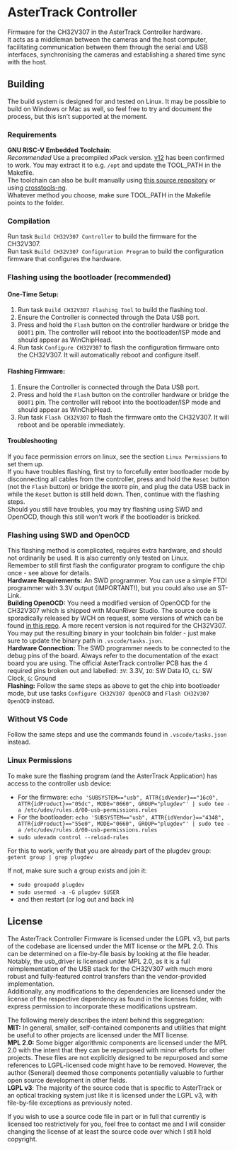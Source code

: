 # AsterTrack Controller

Firmware for the CH32V307 in the AsterTrack Controller hardware. <br>
It acts as a middleman between the cameras and the host computer, facilitating communication between them through the serial and USB interfaces, synchronising the cameras and establishing a shared time sync with the host.

## Building

The build system is designed for and tested on Linux.
It may be possible to build on Windows or Mac as well, so feel free to try and document the process, but this isn't supported at the moment.

### Requirements
**GNU RISC-V Embedded Toolchain**: <br>
*Recommended* Use a precompiled xPack version. <a href="https://github.com/xpack-dev-tools/riscv-none-elf-gcc-xpack/releases/tag/v12.4.0-1">v12</a> has been confirmed to work. You may extract it to e.g. `/opt` and update the TOOL_PATH in the Makefile. <br>
The toolchain can also be built manually using <a href="https://github.com/riscv-collab/riscv-gnu-toolchain">this source repository</a> or using <a href="https://crosstool-ng.github.io/">crosstools-ng</a>. <br>
Whatever method you choose, make sure TOOL_PATH in the Makefile points to the folder. <br>

### Compilation
Run task `Build CH32V307 Controller` to build the firmware for the CH32V307. <br>
Run task `Build CH32V307 Configuration Program` to build the configuration firmware that configures the hardware. <br>

### Flashing using the bootloader (recommended)

#### One-Time Setup:
1. Run task `Build CH32V307 Flashing Tool` to build the flashing tool. <br>
2. Ensure the Controller is connected through the Data USB port. <br>
3. Press and hold the `Flash` button on the controller hardware or bridge the `BOOT1` pin. The controller will reboot into the bootloader/ISP mode and should appear as WinChipHead. <br>
4. Run task `Configure CH32V307` to flash the configuration firmware onto the CH32V307. It will automatically reboot and configure itself. <br>

#### Flashing Firmware:
1. Ensure the Controller is connected through the Data USB port. <br>
2. Press and hold the `Flash` button on the controller hardware or bridge the `BOOT1` pin. The controller will reboot into the bootloader/ISP mode and should appear as WinChipHead. <br>
3. Run task `Flash CH32V307` to flash the firmware onto the CH32V307. It will reboot and be operable immediately. <br>

#### Troubleshooting
If you face permission errors on linux, see the section `Linux Permissions` to set them up. <br>
If you have troubles flashing, first try to forcefully enter bootloader mode by disconnecting all cables from the controller, press and hold the `Reset` button (not the `Flash` button) or bridge the `BOOT0` pin, and plug the data USB back in while the `Reset` button is still held down. Then, continue with the flashing steps. <br>
Should you still have troubles, you may try flashing using SWD and OpenOCD, though this still won't work if the bootloader is bricked. <br>

### Flashing using SWD and OpenOCD
This flashing method is complicated, requires extra hardware, and should not ordinarily be used. It is also currently only tested on Linux. <br>
Remember to still first flash the configurator program to configure the chip once - see above for details. <br>
**Hardware Requirements:** An SWD programmer. You can use a simple FTDI programmer with 3.3V output (IMPORTANT!), but you could also use an ST-Link. <br>
**Building OpenOCD:** You need a modified version of OpenOCD for the CH32V307 which is shipped with MounRiver Studio. The source code is sporadically released by WCH on request, some versions of which can be found <a href="https://github.com/Seneral/riscv-openocd-wch">in this repo</a>. A more recent version is not required for the CH32V307. You may put the resulting binary in your toolchain bin folder - just make sure to update the binary path in `.vscode/tasks.json`.<br>
**Hardware Connection:** The SWD programmer needs to be connected to the debug pins of the board. Always refer to the documentation of the exact board you are using. The official AsterTrack controller PCB has the 4 required pins broken out and labelled: `3V`: 3.3V, `IO`: SW Data IO, `CL`: SW Clock, `G`: Ground <br>
**Flashing:** Follow the same steps as above to get the chip into bootloader mode, but use tasks `Configure CH32V307 OpenOCD` and `Flash CH32V307 OpenOCD` instead.

### Without VS Code
Follow the same steps and use the commands found in `.vscode/tasks.json` instead.

### Linux Permissions
To make sure the flashing program (and the AsterTrack Application) has access to the controller usb device:
- For the firmware: `echo 'SUBSYSTEM=="usb", ATTR{idVendor}=="16c0", ATTR{idProduct}=="05dc", MODE="0660", GROUP="plugdev"' | sudo tee -a /etc/udev/rules.d/00-usb-permissions.rules`
- For the bootloader: `echo 'SUBSYSTEM=="usb", ATTR{idVendor}=="4348", ATTR{idProduct}=="55e0", MODE="0660", GROUP="plugdev"' | sudo tee -a /etc/udev/rules.d/00-usb-permissions.rules`
- `sudo udevadm control --reload-rules`

For this to work, verify that you are already part of the plugdev group:
`getent group | grep plugdev`

If not, make sure such a group exists and join it:
- `sudo groupadd plugdev`
- `sudo usermod -a -G plugdev $USER`
- and then restart (or log out and back in)

## License
The AsterTrack Controller Firmware is licensed under the LGPL v3, but parts of the codebase are licensed under the MIT license or the MPL 2.0. This can be determined on a file-by-file basis by looking at the file header. <br>
Notably, the usb_driver is licensed under MPL 2.0, as it is a full reimplementation of the USB stack for the CH32V307 with much more robust and fully-featured control transfers than the vendor-provided implementation. <br>
Additionally, any modifications to the dependencies are licensed under the license of the respective dependency as found in the licenses folder, with express permission to incorporate these modifications upstream.

The following merely describes the intent behind this seggregation: <br>
**MIT:**
In general, smaller, self-contained components and utilities that might be useful to other projects are licensed under the MIT license. <br>
**MPL 2.0:**
Some bigger algorithmic components are licensed under the MPL 2.0 with the intent that they can be repurposed with minor efforts for other projects. These files are not explicitly designed to be repurposed and some references to LGPL-licensed code might have to be removed. However, the author (Seneral) deemed those components potentially valuable to further open source development in other fields. <br>
**LGPL v3**:
The majority of the source code that is specific to AsterTrack or an optical tracking system just like it is licensed under the LGPL v3, with file-by-file exceptions as previously noted. <br>

If you wish to use a source code file in part or in full that currently is licensed too restrictively for you, feel free to contact me and I will consider changing the license of at least the source code over which I still hold copyright.